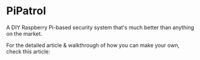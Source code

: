 # PiPatrol

A DIY Raspberry Pi-based security system that's much better than anything on the market.

For the detailed article & walkthrough of how you can make your own, check this article: 
